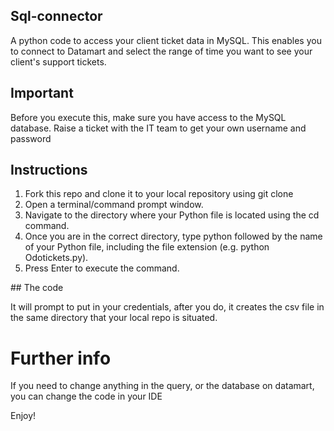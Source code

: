 ## Sql-connector
A python code to access your client ticket data in MySQL. This enables you to connect to Datamart and select the range of time you want to see your client's support tickets.

## Important
Before you execute this, make sure you have access to the MySQL database. Raise a ticket with the IT team to get your own username and password

## Instructions

1. Fork this repo and clone it to your local repository using git clone <HTTP or SSH url>
2. Open a terminal/command prompt window.
3. Navigate to the directory where your Python file is located using the cd command.
4. Once you are in the correct directory, type python followed by the name of your Python file, including the file extension (e.g. python Odotickets.py).
5. Press Enter to execute the command.

## The code

It will prompt to put in your credentials, after you do, it creates the csv file in the same directory that your local repo is situated.

# Further info

If you need to change anything in the query, or the database on datamart, you can change the code in your IDE

Enjoy!
